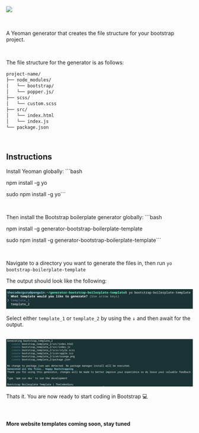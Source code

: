 
<br>

<a href="https://www.npmjs.com/package/generator-bootstrap-boilerplate-template"><img src="https://nodei.co/npm/generator-bootstrap-boilerplate-template.png?downloadRank=true&downloads=true&downloadRank=true&stars=true" /></a>

<br>

A Yeoman generator that creates the file structure for your bootstrap project.


<br>

The file structure for the generator is as follows:

```
project-name/
├── node_modules/
│   └── bootstrap/
│   └── popper.js/
├── scss/
│   └── custom.scss
├── src/
│   └── index.html
│   └── index.js
└── package.json
```

<br>

## Instructions

Install Yeoman globally: ```bash

npm install -g yo 

sudo npm install -g yo```

<br>

Then install the Bootstrap boilerplate generator globally: ```bash

npm install -g generator-bootstrap-boilerplate-template

sudo npm install -g generator-bootstrap-boilerplate-template```

<br>

Navigate to a directory you want to generate the files in, then run ```yo bootstrap-boilerplate-template```

The output should look like the following:

<img src="https://github.com/TheCoderGuru/generator-bootstrap-boilerplate-template/blob/main/Screenshot%202021-11-16%208.05.38%20PM.png" height="50%">

<br>

Select either ```template_1``` or ```template_2``` by using the <kbd>↓</kbd> and then await for the output.

<br>

<img src="https://github.com/TheCoderGuru/generator-bootstrap-boilerplate-template/blob/main/Screenshot%202021-11-16%208.21.34%20PM.png" height="50%">

Thats it. You are now ready to start coding in Bootstrap :computer: 

<br>

#### **More website templates coming soon, stay tuned**
